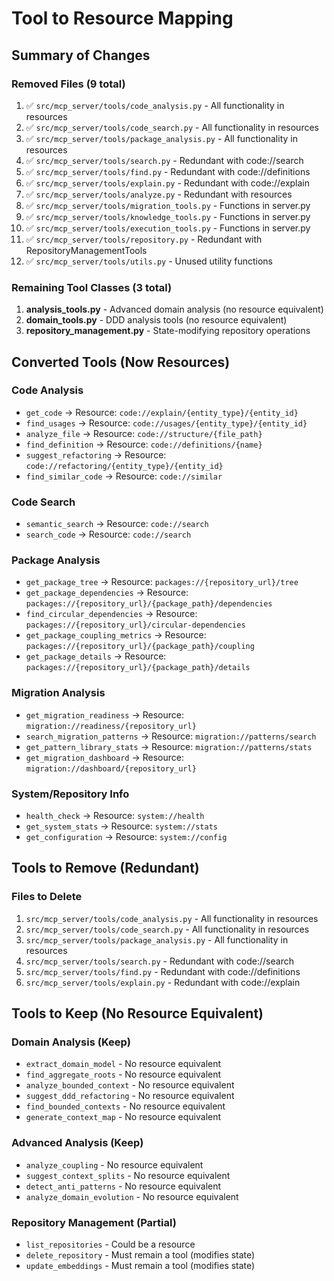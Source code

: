 # Tool to Resource Mapping

## Summary of Changes

### Removed Files (9 total)
1. ✅ `src/mcp_server/tools/code_analysis.py` - All functionality in resources
2. ✅ `src/mcp_server/tools/code_search.py` - All functionality in resources
3. ✅ `src/mcp_server/tools/package_analysis.py` - All functionality in resources
4. ✅ `src/mcp_server/tools/search.py` - Redundant with code://search
5. ✅ `src/mcp_server/tools/find.py` - Redundant with code://definitions
6. ✅ `src/mcp_server/tools/explain.py` - Redundant with code://explain
7. ✅ `src/mcp_server/tools/analyze.py` - Redundant with resources
8. ✅ `src/mcp_server/tools/migration_tools.py` - Functions in server.py
9. ✅ `src/mcp_server/tools/knowledge_tools.py` - Functions in server.py
10. ✅ `src/mcp_server/tools/execution_tools.py` - Functions in server.py
11. ✅ `src/mcp_server/tools/repository.py` - Redundant with RepositoryManagementTools
12. ✅ `src/mcp_server/tools/utils.py` - Unused utility functions

### Remaining Tool Classes (3 total)
1. **analysis_tools.py** - Advanced domain analysis (no resource equivalent)
2. **domain_tools.py** - DDD analysis tools (no resource equivalent)
3. **repository_management.py** - State-modifying repository operations

## Converted Tools (Now Resources)

### Code Analysis
- `get_code` → Resource: `code://explain/{entity_type}/{entity_id}`
- `find_usages` → Resource: `code://usages/{entity_type}/{entity_id}`
- `analyze_file` → Resource: `code://structure/{file_path}`
- `find_definition` → Resource: `code://definitions/{name}`
- `suggest_refactoring` → Resource: `code://refactoring/{entity_type}/{entity_id}`
- `find_similar_code` → Resource: `code://similar`

### Code Search
- `semantic_search` → Resource: `code://search`
- `search_code` → Resource: `code://search`

### Package Analysis
- `get_package_tree` → Resource: `packages://{repository_url}/tree`
- `get_package_dependencies` → Resource: `packages://{repository_url}/{package_path}/dependencies`
- `find_circular_dependencies` → Resource: `packages://{repository_url}/circular-dependencies`
- `get_package_coupling_metrics` → Resource: `packages://{repository_url}/{package_path}/coupling`
- `get_package_details` → Resource: `packages://{repository_url}/{package_path}/details`

### Migration Analysis
- `get_migration_readiness` → Resource: `migration://readiness/{repository_url}`
- `search_migration_patterns` → Resource: `migration://patterns/search`
- `get_pattern_library_stats` → Resource: `migration://patterns/stats`
- `get_migration_dashboard` → Resource: `migration://dashboard/{repository_url}`

### System/Repository Info
- `health_check` → Resource: `system://health`
- `get_system_stats` → Resource: `system://stats`
- `get_configuration` → Resource: `system://config`

## Tools to Remove (Redundant)

### Files to Delete
1. `src/mcp_server/tools/code_analysis.py` - All functionality in resources
2. `src/mcp_server/tools/code_search.py` - All functionality in resources
3. `src/mcp_server/tools/package_analysis.py` - All functionality in resources
4. `src/mcp_server/tools/search.py` - Redundant with code://search
5. `src/mcp_server/tools/find.py` - Redundant with code://definitions
6. `src/mcp_server/tools/explain.py` - Redundant with code://explain

## Tools to Keep (No Resource Equivalent)

### Domain Analysis (Keep)
- `extract_domain_model` - No resource equivalent
- `find_aggregate_roots` - No resource equivalent
- `analyze_bounded_context` - No resource equivalent
- `suggest_ddd_refactoring` - No resource equivalent
- `find_bounded_contexts` - No resource equivalent
- `generate_context_map` - No resource equivalent

### Advanced Analysis (Keep)
- `analyze_coupling` - No resource equivalent
- `suggest_context_splits` - No resource equivalent
- `detect_anti_patterns` - No resource equivalent
- `analyze_domain_evolution` - No resource equivalent

### Repository Management (Partial)
- `list_repositories` - Could be a resource
- `delete_repository` - Must remain a tool (modifies state)
- `update_embeddings` - Must remain a tool (modifies state)
